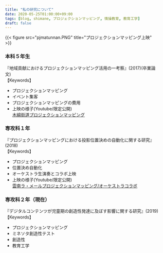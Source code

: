 ```yaml
---
title: "私の研究について"
date: 2020-05-25T01:00:00+09:00
tags: [blog, shimane, プロジェクションマッピング, 情操教育, 教育工学]
draft: false
---
```


{{< figure src="pjmatunnan.PNG" title="プロジェクションマッピング上映" >}} 

### 本科５年生
『地域貢献におけるプロジェクションマッピング活用の一考察』(2017)(卒業論文)  
【Keywords】
- プロジェクションマッピング
- イベント集客
- プロジェクションマッピングの費用  
- 上映の様子(Youtube/限定公開)  
[木綿街道プロジェクションマッピング](https://youtu.be/c9OGXaMJpTI)

### 専攻科１年
『プロジェクションマッピングにおける投影位置決めの自動化に関する研究』(2018)  
【Keywords】
- プロジェクションマッピング
- 位置決め自動化
- オーケストラ生演奏とコラボ上映
- 上映の様子(Youtube/限定公開)  
[雲南ラ・メールプロジェクションマッピング/オーケストラコラボ](https://youtu.be/j0BQ6VKiAh4)

### 専攻科２年（現在）
『デジタルコンテンツが児童期の創造性発達に及ぼす影響に関する研究』(2019)  
【Keywords】
- プロジェクションマッピング
- ミネソタ創造性テスト
- 創造性
- 教育工学